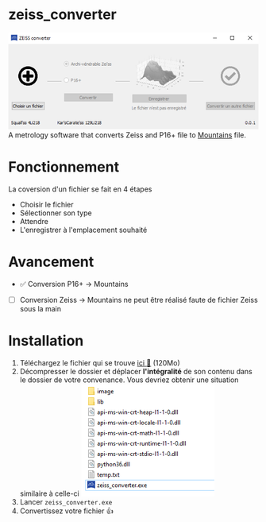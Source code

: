 # zeiss_converter
![Workshop listing](/image/tuto_git/screenshot.png)  
A metrology software that converts Zeiss and P16+ file to [Mountains](https://www.digitalsurf.com/mountains-surface-analysis-metrology-software/) file.  

# Fonctionnement
La coversion d'un fichier se fait en 4 étapes
- Choisir le fichier
- Sélectionner son type
- Attendre
- L'enregistrer à l'emplacement souhaité

# Avancement
- :white_check_mark: Conversion P16+ → Mountains  
- [ ] Conversion Zeiss → Mountains ne peut être réalisé faute de fichier Zeiss sous la main

# Installation
1. Téléchargez le fichier qui se trouve [ici :link:]() (120Mo)
2. Décompresser le dossier et déplacer **l'intégralité** de son contenu dans le dossier de votre convenance. Vous devriez obtenir une situation similaire à celle-ci 
![arborescence type](/image/tuto_git/install_1.png)
3. Lancer `zeiss_converter.exe`
4. Convertissez votre fichier :thumbsup: